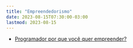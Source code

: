 ```yaml
---
title: "Empreendedorismo"
date: 2023-08-15T07:30:00-03:00
lastmod: 2023-08-15
---
```

- [Programador por que você quer empreender?](https://moacirmoda.substack.com/p/programador-por-que-voce-quer-empreender)